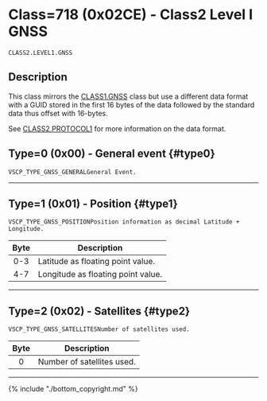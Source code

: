 # Class=718 (0x02CE) - Class2 Level I GNSS

    CLASS2.LEVEL1.GNSS

## Description

This class mirrors the [CLASS1.GNSS](./class1.gnss.md) class but use a different data format with a GUID stored in the first 16 bytes of the data followed by the standard data thus offset with 16-bytes.

See [CLASS2.PROTOCOL1](./class2.protocol1.md) for more information on the data format.
## Type=0 (0x00) - General event {#type0}
    VSCP_TYPE_GNSS_GENERALGeneral Event.

----

## Type=1 (0x01) - Position {#type1}
    VSCP_TYPE_GNSS_POSITIONPosition information as decimal Latitude + Longitude. 

 | Byte | Description                        | 
 | :----: | -----------                        | 
 | 0-3  | Latitude as floating point value.  | 
 | 4-7  | Longitude as floating point value. | 


----

## Type=2 (0x02) - Satellites {#type2}
    VSCP_TYPE_GNSS_SATELLITESNumber of satellites used. 

 | Byte | Description                | 
 | :----: | -----------                | 
 | 0    | Number of satellites used. | 


----

{% include "./bottom_copyright.md" %}